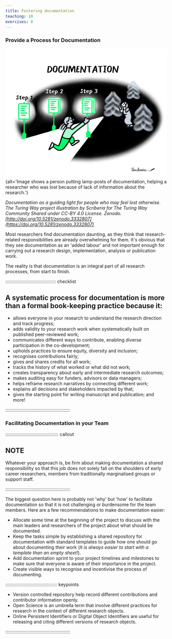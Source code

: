 ```yaml
---
title: Fostering documentation
teaching: 10
exercises: 0
---
```


### Provide a Process for Documentation

![](fig/documentation.jpg){alt='Image shows a person putting lamp-posts of documentation, helping a researcher who was lost because of lack of information about the research.'}

*Documentation as a guiding light for people who may feel lost otherwise. The Turing Way project illustration by Scriberia for The Turing Way Community Shared under CC-BY 4.0 License. Zenodo. [http://doi.org/10.5281/zenodo.3332807](https://doi.org/10.5281/zenodo.3332807)*

Most researchers find documentation daunting, as they think that research-related responsibilities are already overwhelming for them.
It's obvious that they see documentation as an  'added labour' and not important enough for carrying out a research design, implementation, analysis or publication work.

The reality is that documentation is an integral part of all research processes, from start to finish.

:::::::::::::::::::::::::::::::::::::::  checklist

## A systematic process for documentation is more than a formal book-keeping practice because it:

- allows everyone in your research to understand the research direction and track progress;
- adds validity to your research work when systematically built on published peer-reviewed work;
- communicates different ways to contribute, enabling diverse participation in the co-development;
- upholds practices to ensure equity, diversity and inclusion;
- recognises contributions fairly;
- gives and shares credits for all work;
- tracks the history of what worked or what did not work;
- creates transparency about early and intermediate research outcomes;
- makes auditing easy for funders, advisors or data managers;
- helps reframe research narratives by connecting different work;
- explains all decisions and stakeholders impacted by that;
- gives the starting point for writing manuscript and publication; and more!

::::::::::::::::::::::::::::::::::::::::::::::::::

### Facilitating Documentation in your Team

:::::::::::::::::::::::::::::::::::::::::  callout

## NOTE

Whatever your approach is, be firm about making documentation a shared responsibility so that this job does not solely fall on the shoulders of early career researchers, members from traditionally marginalised groups or support staff.


::::::::::::::::::::::::::::::::::::::::::::::::::

The biggest question here is probably not 'why' but 'how' to facilitate documentation so that it is not challenging or burdensome for the team members.
Here are a few recommendations to make documentation easier:

- Allocate some time at the beginning of the project to discuss with the main leaders and researchers of the project about what should be documented.
- Keep the tasks simple by establishing a shared repository for documentation with standard templates to guide how one should go about documenting their work (*It is always easier to start with a template than an empty sheet!*).
- Add documentation sprint to your project timelines and milestones to make sure that everyone is aware of their importance in the project.
- Create visible ways to recognise and incentivise the process of documenting.

:::::::::::::::::::::::::::::::::::::::: keypoints

- Version controlled repository help record different contributions and contributor information openly.
- Open Science is an umbrella term that involve different practices for research in the context of different research objects.
- Online Persistent Identifiers or Digital Object Identifiers are useful for releasing and citing different versions of research objects.

::::::::::::::::::::::::::::::::::::::::::::::::::


